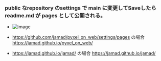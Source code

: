 

### public なrepository のsettings で main に変更してSaveしたら readme.md が pages として公開される。

* ![image](https://github.com/jamad/jamad.github.io/assets/949913/647dd0b1-859a-4f6f-87fe-cb8c597029ef)


* https://github.com/jamad/pyxel_on_web/settings/pages の場合 https://jamad.github.io/pyxel_on_web/
* https://jamad.github.io/jamad/ の場合 https://jamad.github.io/jamad/

